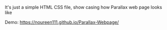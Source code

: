 It's just a simple HTML CSS file, show casing how Parallax web page looks like

Demo: https://noureen111.github.io/Parallax-Webpage/
